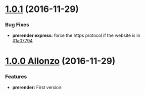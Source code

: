 <a name="1.0.1"></a>
# [1.0.1](https://github.com/CodeCorico/allons-y-prerender/compare/1.0.0...1.0.1) (2016-11-29)

### Bug Fixes
* **prerender express:** force the https protocol if the website is in [#1a07794](https://github.com/CodeCorico/allons-y-prerender/commit/1a07794)

<a name="1.0.0"></a>
# [1.0.0 Allonzo](https://github.com/CodeCorico/allons-y-prerender/releases/tag/1.0.0) (2016-11-29)

### Features
* **prerender:** First version
